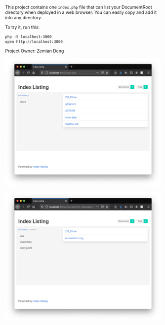 This project contains one `index.php` file that can list your DocumentRoot directory
when deployed in a web browser. You can easily copy and add it into any directory.

To try it, run this:

	php -S localhost:3000
	open http://localhost:3000

Project Owner: Zemian Deng


![Screenshot #1](docs/screenshot.png)

![Screenshot #2](docs/screenshot2.png)

